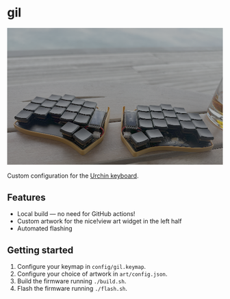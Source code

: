 
# gil

![](./gallery/main-top.png)

Custom configuration for the [Urchin keyboard].


## Features

* Local build — no need for GitHub actions!
* Custom artwork for the nice!view art widget in the left half
* Automated flashing

## Getting started

1. Configure your keymap in `config/gil.keymap`.
2. Configure your choice of artwork in `art/config.json`.
3. Build the firmware running `./build.sh`.
4. Flash the firmware running `./flash.sh`.


[Urchin keyboard]: https://github.com/duckyb/urchin
